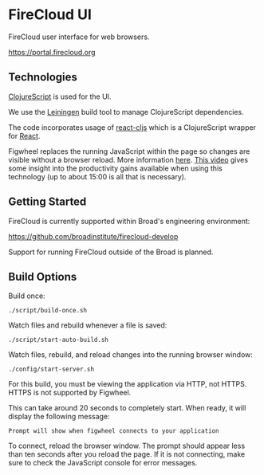 # FireCloud UI

FireCloud user interface for web browsers.

https://portal.firecloud.org

## Technologies

[ClojureScript](https://github.com/clojure/clojurescript) is used for the UI.

We use the [Leiningen](http://leiningen.org/) build tool to manage ClojureScript dependencies.

The code incorporates usage of [react-cljs](https://github.com/dmohs/react-cljs) which is 
a ClojureScript wrapper for [React](https://facebook.github.io/react/).

Figwheel replaces the running JavaScript within the page so changes are visible without a browser reload. More information [here](https://github.com/bhauman/lein-figwheel). [This video](https://www.youtube.com/watch?v=j-kj2qwJa_E) gives some insight into the productivity gains available when using this technology (up to about 15:00 is all that is necessary).

## Getting Started

FireCloud is currently supported within Broad's engineering environment:

https://github.com/broadinstitute/firecloud-develop

Support for running FireCloud outside of the Broad is planned.

## Build Options

Build once:
```
./script/build-once.sh
```

Watch files and rebuild whenever a file is saved:
```
./script/start-auto-build.sh
```

Watch files, rebuild, and reload changes into the running browser window:
```
./config/start-server.sh
```

For this build, you must be viewing the application via HTTP, not HTTPS. HTTPS is not supported by Figwheel.

This can take around 20 seconds to completely start. When ready, it will display the following message:
```
Prompt will show when figwheel connects to your application
```

To connect, reload the browser window. The prompt should appear less than ten seconds after you reload the page. If it is not connecting, make sure to check the JavaScript console for error messages.
